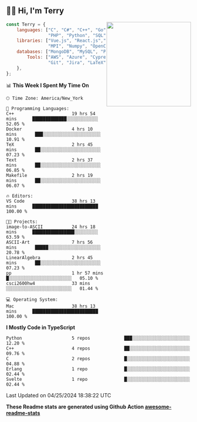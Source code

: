 <h2>👋🏻 Hi, I'm Terry</h2>

<img align='right' src="https://media.giphy.com/media/fkZukR450RQ1qnGaq9/giphy.gif" width="230">

```javascript
const Terry = {
    languages: ["C", "C#", "C++", "Go", "Java", "Javascript",
                "PHP", "Python", "SQL", "Typescript"],
    libraries: ["Vue.js", "React.js","Node.js", "Express.js","Next.js",
                "MPI", "Numpy", "OpenCV", "CUDA", "JUnit"],
    databases: ["MongoDB", "MySQL", "PostgreSQL"],
        Tools: ["AWS", "Azure", "Cypress", "Docker🐳", "Figma", "Firebase",
                "Git", "Jira", "LaTeX", "Playwright", "Postman"],
    },
};
```
<!--START_SECTION:waka-->
📊 **This Week I Spent My Time On** 

```text
🕑︎ Time Zone: America/New_York

💬 Programming Languages: 
C++                      19 hrs 54 mins      █████████████░░░░░░░░░░░░   52.05 % 
Docker                   4 hrs 10 mins       ███░░░░░░░░░░░░░░░░░░░░░░   10.91 % 
TeX                      2 hrs 45 mins       ██░░░░░░░░░░░░░░░░░░░░░░░   07.23 % 
Text                     2 hrs 37 mins       ██░░░░░░░░░░░░░░░░░░░░░░░   06.85 % 
Makefile                 2 hrs 19 mins       ██░░░░░░░░░░░░░░░░░░░░░░░   06.07 % 

🔥 Editors: 
VS Code                  38 hrs 13 mins      █████████████████████████   100.00 % 

🐱‍💻 Projects: 
image-to-ASCII           24 hrs 18 mins      ████████████████░░░░░░░░░   63.59 % 
ASCII-Art                7 hrs 56 mins       █████░░░░░░░░░░░░░░░░░░░░   20.78 % 
LinearAlgebra            2 hrs 45 mins       ██░░░░░░░░░░░░░░░░░░░░░░░   07.23 % 
pp                       1 hr 57 mins        █░░░░░░░░░░░░░░░░░░░░░░░░   05.10 % 
csci2600hw4              33 mins             ░░░░░░░░░░░░░░░░░░░░░░░░░   01.44 % 

💻 Operating System: 
Mac                      38 hrs 13 mins      █████████████████████████   100.00 % 
```

**I Mostly Code in TypeScript** 

```text
Python                   5 repos             ███░░░░░░░░░░░░░░░░░░░░░░   12.20 % 
C++                      4 repos             ██░░░░░░░░░░░░░░░░░░░░░░░   09.76 % 
C                        2 repos             █░░░░░░░░░░░░░░░░░░░░░░░░   04.88 % 
Erlang                   1 repo              █░░░░░░░░░░░░░░░░░░░░░░░░   02.44 % 
Svelte                   1 repo              █░░░░░░░░░░░░░░░░░░░░░░░░   02.44 % 
```




 Last Updated on 04/25/2024 18:38:22 UTC
<!--END_SECTION:waka-->

**These Readme stats are generated using Github Action [awesome-readme-stats](https://github.com/anmol098/waka-readme-stats)**
